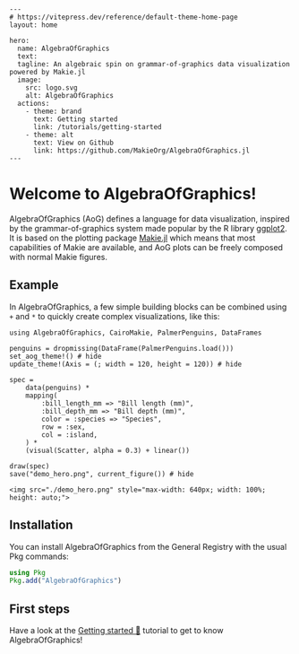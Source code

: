 ````@raw html
---
# https://vitepress.dev/reference/default-theme-home-page
layout: home

hero:
  name: AlgebraOfGraphics
  text:
  tagline: An algebraic spin on grammar-of-graphics data visualization powered by Makie.jl
  image:
    src: logo.svg
    alt: AlgebraOfGraphics
  actions:
    - theme: brand
      text: Getting started
      link: /tutorials/getting-started
    - theme: alt
      text: View on Github
      link: https://github.com/MakieOrg/AlgebraOfGraphics.jl
---
````

# Welcome to AlgebraOfGraphics!

AlgebraOfGraphics (AoG) defines a language for data visualization, inspired by the grammar-of-graphics system made popular by the R library [ggplot2](https://ggplot2.tidyverse.org/). It is based on the plotting package [Makie.jl](https://docs.makie.org/stable/) which means that most capabilities of Makie are available, and AoG plots can be freely composed with normal Makie figures.

## Example

In AlgebraOfGraphics, a few simple building blocks can be combined using `+` and `*` to quickly create complex visualizations, like this:

```@example
using AlgebraOfGraphics, CairoMakie, PalmerPenguins, DataFrames

penguins = dropmissing(DataFrame(PalmerPenguins.load()))
set_aog_theme!() # hide
update_theme!(Axis = (; width = 120, height = 120)) # hide

spec =
    data(penguins) *
    mapping(
        :bill_length_mm => "Bill length (mm)",
        :bill_depth_mm => "Bill depth (mm)",
        color = :species => "Species",
        row = :sex,
        col = :island,
    ) *
    (visual(Scatter, alpha = 0.3) + linear())

draw(spec)
save("demo_hero.png", current_figure()) # hide
```

````@raw html
<img src="./demo_hero.png" style="max-width: 640px; width: 100%; height: auto;">
````

## Installation

You can install AlgebraOfGraphics from the General Registry with the usual Pkg commands:

```julia
using Pkg
Pkg.add("AlgebraOfGraphics")
```

## First steps

Have a look at the [Getting started 🐧](@ref) tutorial to get to know AlgebraOfGraphics!
